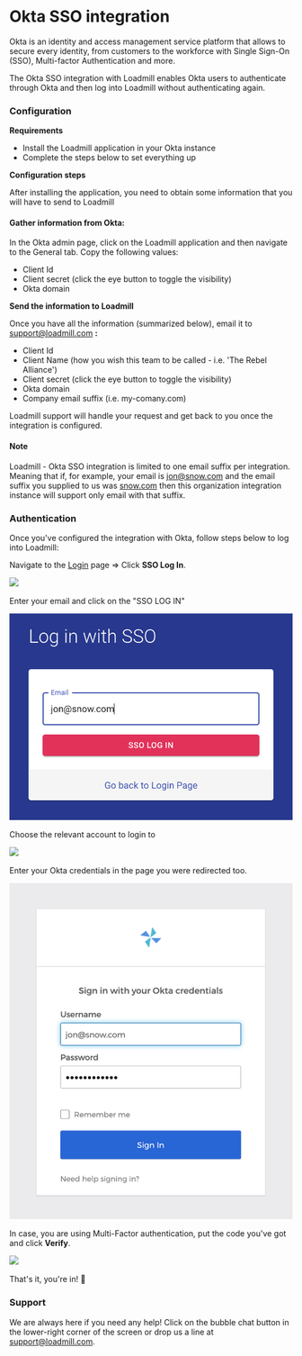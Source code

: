 # Okta SSO integration

Okta is an identity and access management service platform that allows to secure every identity, from customers to the workforce with Single Sign-On (SSO), Multi-factor Authentication and more.&#x20;

The Okta SSO integration with Loadmill enables Okta users to authenticate through Okta and then log into Loadmill without authenticating again.

### Configuration

**Requirements**

* Install the Loadmill application in your Okta instance
* Complete the steps below to set everything up

**Configuration steps**

After installing the application, you need to obtain some information that you will have to send to Loadmill

#### Gather information from Okta:

In the Okta admin page, click on the Loadmill application and then navigate to the General tab. Copy the following values:

* Client Id
* Client secret (click the eye button to toggle the visibility)
* Okta domain

**Send the information to Loadmill**

Once you have all the information (summarized below), email it to support@loadmill.com **:**

* Client Id
* Client Name (how you wish this team to be called - i.e. 'The Rebel Alliance')
* Client secret (click the eye button to toggle the visibility)
* Okta domain
* Company email suffix (i.e. my-comany.com)

Loadmill support will handle your request and get back to you once the integration is configured.

#### Note

Loadmill - Okta SSO integration is limited to one email suffix per integration. Meaning that if, for example, your email is [jon@snow.com](mailto:jon@snow.com) and the email suffix you supplied to us was [snow.com](mailto:jon@snow.com) then this organization integration instance will support only email with that suffix.

### Authentication&#x20;

Once you've configured the integration with Okta, follow steps below to log into Loadmill:

Navigate to the [Login](https://app.loadmill.com/app/login) page => Click **SSO Log In**.

![](<../.gitbook/assets/Screenshot (91).png>)

&#x20;Enter your email and click on the "SSO LOG IN"

![](<../.gitbook/assets/image (50) (1).png>)

Choose the relevant account to login to

![](<../.gitbook/assets/Screen Shot 2022-04-06 at 12.16.01.png>)

Enter your Okta credentials in the page you were redirected too.

![](<../.gitbook/assets/image (52) (1).png>)

In case, you are using Multi-Factor authentication, put the code you've got and click **Verify**.

![](<../.gitbook/assets/Screen Shot 2022-01-03 at 14.48.52.png>)

That's it, you're in! 🎉&#x20;

### Support

We are always here if you need any help! Click on the bubble chat button in the lower-right corner of the screen or drop us a line at [support@loadmill.com](mailto:support@loadmill.com).
